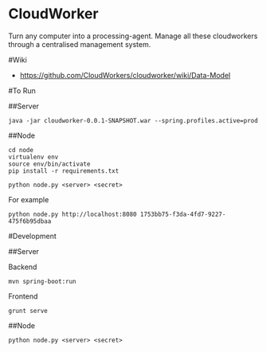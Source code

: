 # CloudWorker
Turn any computer into a processing-agent. Manage all these cloudworkers through a centralised management system.

#Wiki
* https://github.com/CloudWorkers/cloudworker/wiki/Data-Model

#To Run

##Server

```
java -jar cloudworker-0.0.1-SNAPSHOT.war --spring.profiles.active=prod
```

##Node

```
cd node
virtualenv env
source env/bin/activate
pip install -r requirements.txt
```

```
python node.py <server> <secret>
```
For example
```
python node.py http://localhost:8080 1753bb75-f3da-4fd7-9227-475f6b95dbaa 
```


#Development

##Server

Backend
```
mvn spring-boot:run
```

Frontend
```
grunt serve
```

##Node

```
python node.py <server> <secret>
```
